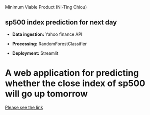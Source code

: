 Minimum Viable Product (Ni-Ting Chiou)

##  sp500 index prediction for next day

* **Data ingestion:** Yahoo finance API

* **Processing:** RandomForestClassifier

* **Deployment:** Streamlit


#  A web application for predicting whether the close index of sp500 will go up tomorrow


[Please see the link](https://share.streamlit.io/chiount/stock_prediction/main/stock_streamlit_app.py)


